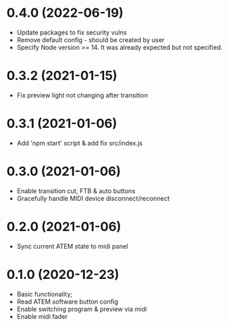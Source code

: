 # 0.4.0 (2022-06-19)
- Update packages to fix security vulns
- Remove default config - should be created by user
- Specify Node version >= 14. It was already expected but not specified.

# 0.3.2 (2021-01-15)
- Fix preview light not changing after transition

# 0.3.1 (2021-01-06)
- Add 'npm start' script & add fix src/index.js

# 0.3.0 (2021-01-06)
- Enable transition cut, FTB & auto buttons
- Gracefully handle MIDI device disconnect/reconnect

# 0.2.0 (2021-01-06)
- Sync current ATEM state to midi panel

# 0.1.0 (2020-12-23)
- Basic functionality;
- Read ATEM software button config
- Enable switching program & preview via midi
- Enable midi fader
